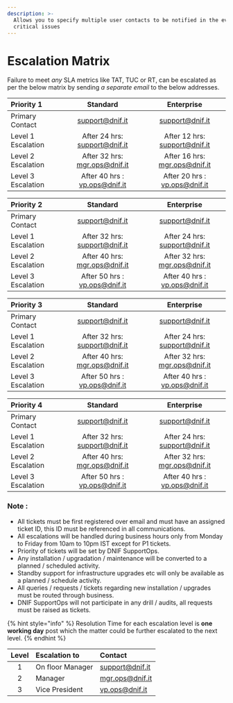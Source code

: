 ```yaml
---
description: >-
  Allows you to specify multiple user contacts to be notified in the event of
  critical issues
---
```


# Escalation Matrix

Failure to meet _any_ SLA metrics like TAT, TUC or RT, can be escalated as per the below matrix by sending _a separate email_ to the below addresses.

| Priority 1 | Standard | Enterprise |
| :--- | :---: | :---: |
| Primary Contact | support@dnif.it | support@dnif.it |
| Level 1 Escalation  | After 24 hrs:   support@dnif.it | After 12 hrs:  support@dnif.it |
| Level 2 Escalation | After 32 hrs: mgr.ops@dnif.it | After 16 hrs:  mgr.ops@dnif.it |
| Level 3 Escalation | After 40 hrs :  vp.ops@dnif.it | After 20 hrs :    vp.ops@dnif.it  |

| Priority 2 | Standard | Enterprise |
| :--- | :---: | :---: |
| Primary Contact | support@dnif.it | support@dnif.it |
| Level 1 Escalation  | After 32 hrs:   support@dnif.it | After 24 hrs:  support@dnif.it |
| Level 2 Escalation | After 40 hrs: mgr.ops@dnif.it | After 32 hrs:  mgr.ops@dnif.it |
| Level 3 Escalation | After 50 hrs :  vp.ops@dnif.it | After 40 hrs :    vp.ops@dnif.it  |

| Priority 3 | Standard | Enterprise |
| :--- | :---: | :---: |
| Primary Contact | support@dnif.it | support@dnif.it |
| Level 1 Escalation  | After 32 hrs:   support@dnif.it | After 24 hrs:  support@dnif.it |
| Level 2 Escalation | After 40 hrs: mgr.ops@dnif.it | After 32 hrs:  mgr.ops@dnif.it |
| Level 3 Escalation | After 50 hrs :  vp.ops@dnif.it | After 40 hrs :    vp.ops@dnif.it  |

| Priority 4 | Standard | Enterprise |
| :--- | :---: | :---: |
| Primary Contact | support@dnif.it | support@dnif.it |
| Level 1 Escalation  | After 32 hrs:   support@dnif.it | After 24 hrs:  support@dnif.it |
| Level 2 Escalation | After 40 hrs: mgr.ops@dnif.it | After 32 hrs:  mgr.ops@dnif.it |
| Level 3 Escalation | After 50 hrs :  vp.ops@dnif.it | After 40 hrs :    vp.ops@dnif.it  |

### Note :

* All tickets must be first registered over email and must have an assigned ticket ID, this ID must be referenced in all communications.
* All escalations will be handled during business hours only from Monday to Friday from 10am to 10pm IST except for P1 tickets.
* Priority of tickets will be set by DNIF SupportOps.
* Any installation / upgradation / maintenance will be converted to a planned / scheduled activity.
* Standby support for infrastructure upgrades etc will only be available as a planned / schedule activity.
* All queries / requests / tickets regarding new installation / upgrades must be routed through business.
* DNIF SupportOps will not participate in any drill / audits, all requests must be raised as tickets.

{% hint style="info" %}
Resolution Time for each escalation level is **one working day** post which the matter could be further escalated to the next level.
{% endhint %}

| Level | Escalation to | Contact |
| :---: | :--- | :--- |
| 1 | On floor Manager | support@dnif.it |
| 2 | Manager | mgr.ops@dnif.it |
| 3 | Vice President | vp.ops@dnif.it |

